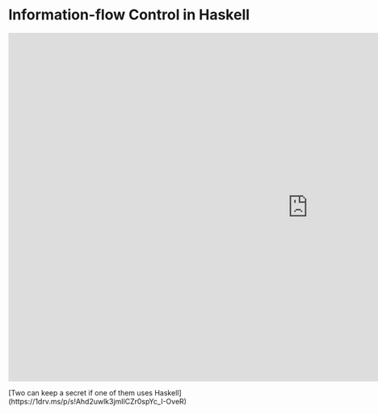 # Information-flow Control in Haskell

<div class="row"> <div class="col-md-12 hidden-xs hidden-sm">
<iframe src='https://onedrive.live.com/embed?cid=8839DE6409BB7617&resid=8839DE6409BB7617%212598&authkey=AKnb2npnG5e8Rdc&em=2&wdAr=1.7777777777777777' width='1186px' height='691px' frameborder='0'>Esto es un documento de <a target='_blank' href='https://office.com'>Microsoft Office</a> incrustado con tecnología de <a target='_blank' href='https://office.com/webapps'>Office Online</a>.</iframe>
</div>

<div class="col-xs-12 visible-xs visible-sm">
<div class="container"> <p>
[Two can keep a secret if one of them uses Haskell](https://1drv.ms/p/s!Ahd2uwlk3jmIlCZr0spYc_I-OveR)
</p> </div> </div> </div>
